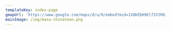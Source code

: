 ```yaml
---
templateKey: index-page
gmapUrl: 'https://www.google.com/maps/d/u/0/embed?mid=1VQHZbH9Elf3YIR0JCo9qQ0ywXGA&hl=en&ll=38.901906769884384%2C-77.01435253235564&z=6'
mainImage: /img/masa-chinatown.png
---
```

